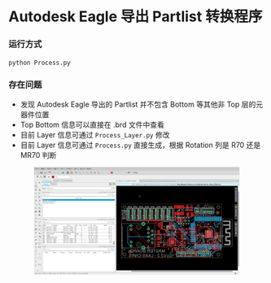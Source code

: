 # Autodesk Eagle 导出 Partlist 转换程序
### 运行方式
`python Process.py`

### 存在问题
- 发现 Autodesk Eagle 导出的 Partlist 并不包含 Bottom 等其他非 Top 层的元器件位置
- Top Bottom 信息可以直接在 .brd 文件中查看
- 目前 Layer 信息可通过 `Process_Layer.py` 修改
- 目前 Layer 信息可通过 `Process.py` 直接生成，根据 Rotation 列是 R70 还是 MR70 判断

<div align="center">
  <img src="Picture/Eagle-Layer-Info.png" width="80%" height="auto">
</div>